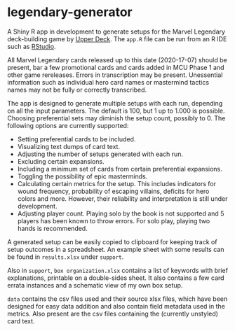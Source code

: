 # legendary-generator
 
A Shiny R app in development to generate setups for the Marvel Legendary deck-building game by [Upper Deck](https://upperdeckstore.com/games-collectibles/legendary.html). The `app.R` file can be run from an R IDE such as [RStudio](https://rstudio.com/).

All Marvel Legendary cards released up to this date (2020-17-07) should be present, bar a few promotional cards and cards added in MCU Phase 1 and other game rereleases. Errors in transcription may be present. Unessential information such as individual hero card names or mastermind tactics names may not be fully or correctly transcribed.

The app is designed to generate multiple setups with each run, depending on all the input parameters. The default is 100, but 1 up to 1.000 is possible. Choosing preferential sets may diminish the setup count, possibly to 0. The following options are currently supported:

- Setting preferential cards to be included.
- Visualizing text dumps of card text.
- Adjusting the number of setups generated with each run.
- Excluding certain expansions.
- Including a minimum set of cards from certain preferential expansions.
- Toggling the possibility of epic masterminds.
- Calculating certain metrics for the setup. This includes indicators for wound frequency, probability of escaping villains, deficits for hero colors and more. However, their reliability and interpretation is still under development.
- Adjusting player count. Playing solo by the book is not supported and 5 players has been known to throw errors. For solo play, playing two hands is recommended.

A generated setup can be easily copied to clipboard for keeping track of setup outcomes in a spreadsheet. An example sheet with some results can be found in `results.xlsx` under `support`.

Also in `support`, `box organization.xlsx` contains a list of keywords with brief explanations, printable on a double-sides sheet. It also contains a few card errata instances and a schematic view of my own box setup.

`data` contains the csv files used and their source xlsx files, which have been designed for easy data addition and also contain field metadata used in the metrics. Also present are the csv files containing the (currently unstyled) card text.

